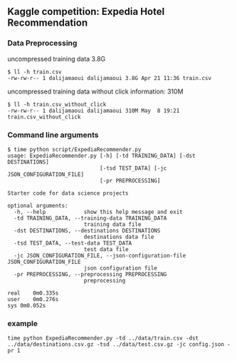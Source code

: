 ## Kaggle competition: Expedia Hotel Recommendation 

### Data Preprocessing 

uncompressed training data 3.8G 

```
$ ll -h train.csv 
-rw-rw-r-- 1 dalijamaoui dalijamaoui 3.8G Apr 21 11:36 train.csv
```

uncompressed training data without click information: 310M 

```
$ ll -h train.csv_without_click 
-rw-rw-r-- 1 dalijamaoui dalijamaoui 310M May  8 19:21 train.csv_without_click
```

### Command line arguments 

```
$ time python script/ExpediaRecommender.py 
usage: ExpediaRecommender.py [-h] [-td TRAINING_DATA] [-dst DESTINATIONS]
                             [-tsd TEST_DATA] [-jc JSON_CONFIGURATION_FILE]
                             [-pr PREPROCESSING]

Starter code for data science projects

optional arguments:
  -h, --help            show this help message and exit
  -td TRAINING_DATA, --training-data TRAINING_DATA
                        training data file
  -dst DESTINATIONS, --destinations DESTINATIONS
                        destinations data file
  -tsd TEST_DATA, --test-data TEST_DATA
                        test data file
  -jc JSON_CONFIGURATION_FILE, --json-configuration-file JSON_CONFIGURATION_FILE
                        json configuration file
  -pr PREPROCESSING, --preprocessing PREPROCESSING
                        preprocessing

real	0m0.335s
user	0m0.276s
sys	0m0.052s
```


### example

```
time python ExpediaRecommender.py -td ../data/train.csv -dst ../data/destinations.csv.gz -tsd ../data/test.csv.gz -jc config.json -pr 1 
```  